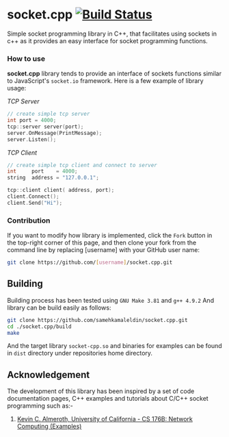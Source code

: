 # socket.cpp [![Build Status](https://travis-ci.org/samehkamaleldin/socket.cpp.svg?branch=master)](https://travis-ci.org/samehkamaleldin/socket.cpp)

Simple socket programming library in C++, that facilitates using sockets in c++ as it provides an easy interface for socket programming functions.


### How to use
**socket.cpp** library tends to provide an interface of sockets functions similar to JavaScript's `socket.io` framework.
Here is a few example of library usage:

*TCP Server*
```cpp
// create simple tcp server
int port = 4000;
tcp::server server(port);
server.OnMessage(PrintMessage);
server.Listen();
```

*TCP Client*
```cpp
// create simple tcp client and connect to server
int     port    = 4000;
string  address = "127.0.0.1";

tcp::client client( address, port);
client.Connect();
client.Send("Hi");
```

### Contribution
If you want to modify how library is implemented, click the `Fork` button in the top-right corner of this page, and then clone your fork from the command line by replacing [username] with your GitHub user name:
``` bash
git clone https://github.com/[username]/socket.cpp.git
```

## Building
Building process has been tested using `GNU Make 3.81` and `g++ 4.9.2`
And library can be build easily as follows:
``` bash
git clone https://github.com/samehkamaleldin/socket.cpp.git
cd ./socket.cpp/build
make
```
And the target library `socket-cpp.so` and binaries for examples can be found in `dist` directory under repositories home directory.

## Acknowledgement
The development of this library has been inspired by a set of code documentation pages, C++ examples and tutorials
about C/C++ socket programming such as:-

1. [Kevin C. Almeroth, University of California - CS 176B: Network Computing (Examples)](http://www.cs.ucsb.edu/~almeroth/classes/W01.176B/hw2/examples/)
